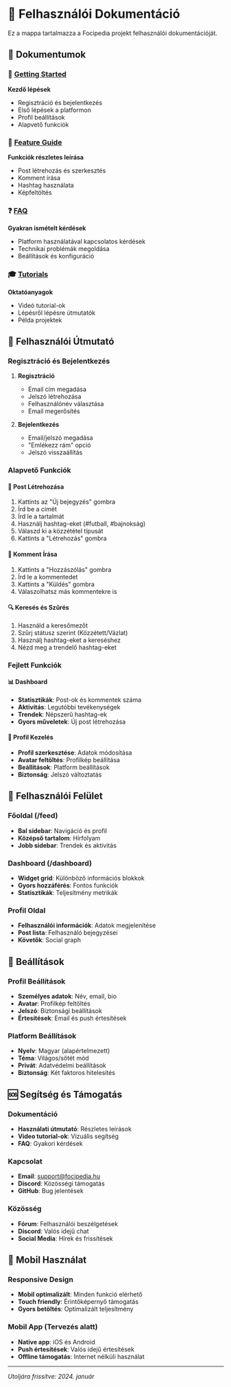 # 👥 Felhasználói Dokumentáció

Ez a mappa tartalmazza a Focipedia projekt felhasználói dokumentációját.

## 📁 Dokumentumok

### 🚀 [Getting Started](./getting-started.md)

**Kezdő lépések**

- Regisztráció és bejelentkezés
- Első lépések a platformon
- Profil beállítások
- Alapvető funkciók

### 📝 [Feature Guide](./feature-guide.md)

**Funkciók részletes leírása**

- Post létrehozás és szerkesztés
- Komment írása
- Hashtag használata
- Képfeltöltés

### ❓ [FAQ](./faq.md)

**Gyakran ismételt kérdések**

- Platform használatával kapcsolatos kérdések
- Technikai problémák megoldása
- Beállítások és konfiguráció

### 🎓 [Tutorials](./tutorials/)

**Oktatóanyagok**

- Videó tutorial-ok
- Lépésről lépésre útmutatók
- Példa projektek

## 🎯 Felhasználói Útmutató

### Regisztráció és Bejelentkezés

1. **Regisztráció**
   - Email cím megadása
   - Jelszó létrehozása
   - Felhasználónév választása
   - Email megerősítés

2. **Bejelentkezés**
   - Email/jelszó megadása
   - "Emlékezz rám" opció
   - Jelszó visszaállítás

### Alapvető Funkciók

#### 📝 Post Létrehozása

1. Kattints az "Új bejegyzés" gombra
2. Írd be a címét
3. Írd le a tartalmát
4. Használj hashtag-eket (#futball, #bajnokság)
5. Válaszd ki a közzététel típusát
6. Kattints a "Létrehozás" gombra

#### 💬 Komment Írása

1. Kattints a "Hozzászólás" gombra
2. Írd le a kommentedet
3. Kattints a "Küldés" gombra
4. Válaszolhatsz más kommentekre is

#### 🔍 Keresés és Szűrés

1. Használd a keresőmezőt
2. Szűrj státusz szerint (Közzétett/Vázlat)
3. Használj hashtag-eket a kereséshez
4. Nézd meg a trendelő hashtag-eket

### Fejlett Funkciók

#### 📊 Dashboard

- **Statisztikák**: Post-ok és kommentek száma
- **Aktivitás**: Legutóbbi tevékenységek
- **Trendek**: Népszerű hashtag-ek
- **Gyors műveletek**: Új post létrehozása

#### 👥 Profil Kezelés

- **Profil szerkesztése**: Adatok módosítása
- **Avatar feltöltés**: Profilkép beállítása
- **Beállítások**: Platform beállítások
- **Biztonság**: Jelszó változtatás

## 🎨 Felhasználói Felület

### Főoldal (/feed)

- **Bal sidebar**: Navigáció és profil
- **Középső tartalom**: Hírfolyam
- **Jobb sidebar**: Trendek és aktivitás

### Dashboard (/dashboard)

- **Widget grid**: Különböző információs blokkok
- **Gyors hozzáférés**: Fontos funkciók
- **Statisztikák**: Teljesítmény metrikák

### Profil Oldal

- **Felhasználói információk**: Adatok megjelenítése
- **Post lista**: Felhasználó bejegyzései
- **Követők**: Social graph

## 🔧 Beállítások

### Profil Beállítások

- **Személyes adatok**: Név, email, bio
- **Avatar**: Profilkép feltöltés
- **Jelszó**: Biztonsági beállítások
- **Értesítések**: Email és push értesítések

### Platform Beállítások

- **Nyelv**: Magyar (alapértelmezett)
- **Téma**: Világos/sötét mód
- **Privát**: Adatvédelmi beállítások
- **Biztonság**: Két faktoros hitelesítés

## 🆘 Segítség és Támogatás

### Dokumentáció

- **Használati útmutató**: Részletes leírások
- **Video tutorial-ok**: Vizuális segítség
- **FAQ**: Gyakori kérdések

### Kapcsolat

- **Email**: support@focipedia.hu
- **Discord**: Közösségi támogatás
- **GitHub**: Bug jelentések

### Közösség

- **Fórum**: Felhasználói beszélgetések
- **Discord**: Valós idejű chat
- **Social Media**: Hírek és frissítések

## 📱 Mobil Használat

### Responsive Design

- **Mobil optimalizált**: Minden funkció elérhető
- **Touch friendly**: Érintőképernyő támogatás
- **Gyors betöltés**: Optimalizált teljesítmény

### Mobil App (Tervezés alatt)

- **Native app**: iOS és Android
- **Push értesítések**: Valós idejű értesítések
- **Offline támogatás**: Internet nélküli használat

---

_Utoljára frissítve: 2024. január_
